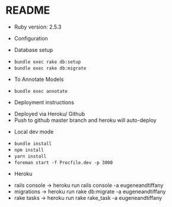 # README

* Ruby version: 2.5.3

* Configuration

* Database setup
 - `bundle exec rake db:setup`
 - `bundle exec rake db:migrate`
 
* To Annotate Models
 - `bundle exec annotate`

* Deployment instructions
 - Deployed via Heroku/ Github
 - Push to github master branch and heroku will auto-deploy

* Local dev mode
 - `bundle install`
 - `npm install`
 - `yarn install`
 - `foreman start -f Procfile.dev -p 3000`
 
* Heroku
 - rails console -> heroku run rails console -a eugeneandtiffany
 - migrations -> heroku run rake db:migrate -a eugeneandtiffany
 - rake tasks -> heroku run rake rake_task -a eugeneandtiffany
